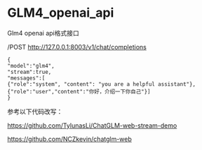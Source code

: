 # GLM4_openai_api
Glm4 openai api格式接口


/POST http://127.0.0.1:8003/v1/chat/completions
```
{
"model":"glm4",
"stream":true,
"messages":[
{"role":"system", "content": "you are a helpful assistant"},
{"role":"user","content":"你好，介绍一下你自己"}]
}
```

参考以下代码改写：

https://github.com/TylunasLi/ChatGLM-web-stream-demo

https://github.com/NCZkevin/chatglm-web
